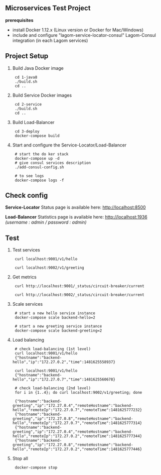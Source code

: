 Microservices Test Project
--------------------------

**prerequisites** 

* install Docker 1.12.x (Linux version or Docker for Mac/Windows)
* include and configure "lagom-service-locator-consul" Lagom-Consul integration (in each Lagom services)


## Project Setup

1. Build Java Docker image

        cd 1-java8
        ./build.sh
        cd ..

1. Build Service Docker images

        cd 2-service
        ./build.sh
        cd ..

1. Build Load-Balancer

        cd 3-deploy
        docker-compose build

1. Start and configure the Service-Locator/Load-Balancer

        # start the do ker stack
        docker-compose up -d
        # give consul services description
        ./add-consul-config.sh

        # to see logs
        docker-compose logs -f 


## Check config 

**Service-Locator** Status page is available here: [http://localhost:8500](http://localhost:8500/ui/#/dc1/nodes/consul)

**Load-Balancer** Statistics page is available here: [http://localhost:1936](http://admin:admin@localhost:1936) _(username : admin / password : admin)_


## Test

1. Test services

        curl localhost:9001/v1/hello

        curl localhost:9002/v1/greeting

1. Get metrics

        curl http://localhost:9001/_status/circuit-breaker/current

        curl http://localhost:9002/_status/circuit-breaker/current

1. Scale services

        # start a new hello service instance
        docker-compose scale backend-hello=2

        # start a new greeting service instance
        docker-compose scale backend-greeting=2

1. Load balancing

        # check load-balancing (1st level)
        curl localhost:9001/v1/hello
        {"hostname":"backend-hello","ip":"172.27.0.2","time":1481625558937}
        
        curl localhost:9001/v1/hello
        {"hostname":"backend-hello","ip":"172.27.0.7","time":1481625560678}

        # check load-balancing (2nd level)
        for i in {1..4}; do curl localhost:9002/v1/greeting; done
        
        {"hostname":"backend-greeting","ip":"172.27.0.4","remoteHostname":"backend-hello","remoteIp":"172.27.0.7","remoteTime":1481625777232}
        {"hostname":"backend-greeting","ip":"172.27.0.8","remoteHostname":"backend-hello","remoteIp":"172.27.0.7","remoteTime":1481625777314}
        {"hostname":"backend-greeting","ip":"172.27.0.4","remoteHostname":"backend-hello","remoteIp":"172.27.0.2","remoteTime":1481625777344}
        {"hostname":"backend-greeting","ip":"172.27.0.8","remoteHostname":"backend-hello","remoteIp":"172.27.0.2","remoteTime":1481625777446}


1. Stop all

        docker-compose stop
